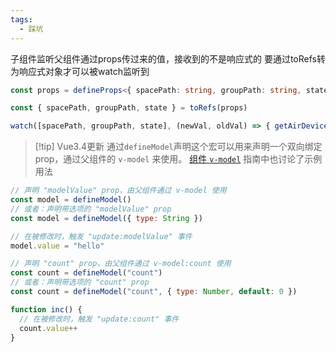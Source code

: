 ```yaml
---
tags:
  - 踩坑
---
```


子组件监听父组件通过props传过来的值，接收到的不是响应式的
要通过toRefs转为响应式对象才可以被watch监听到

```ts
const props = defineProps<{ spacePath: string, groupPath: string, state: string }>()

const { spacePath, groupPath, state } = toRefs(props)

watch([spacePath, groupPath, state], (newVal, oldVal) => { getAirDeviceList(newVal[0], newVal[1], newVal[2]) })
```


> [!tip] Vue3.4更新
> 通过`defineModel`声明这个宏可以用来声明一个双向绑定 prop，通过父组件的 `v-model` 来使用。
> [组件 `v-model`](https://cn.vuejs.org/guide/components/v-model.html) 指南中也讨论了示例用法

```js
// 声明 "modelValue" prop，由父组件通过 v-model 使用
const model = defineModel()
// 或者：声明带选项的 "modelValue" prop
const model = defineModel({ type: String })

// 在被修改时，触发 "update:modelValue" 事件
model.value = "hello"

// 声明 "count" prop，由父组件通过 v-model:count 使用
const count = defineModel("count")
// 或者：声明带选项的 "count" prop
const count = defineModel("count", { type: Number, default: 0 })

function inc() {
  // 在被修改时，触发 "update:count" 事件
  count.value++
}
```